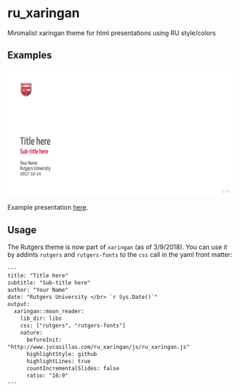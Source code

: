 # ru_xaringan

Minimalist xaringan theme for html presentations using RU style/colors

## Examples

![Title page](./img/ex/title_page.png)

Example presentation [here](http://www.jvcasillas.com/ru_xaringan/slides/index.html). 

## Usage

The Rutgers theme is now part of `xaringan` (as of 3/9/2018). You can 
use it by addints `rutgers` and `rutgers-fonts` to the `css` call in 
the yaml front matter: 


```
---
title: "Title here"
subtitle: "Sub-title here"
author: "Your Name"
date: "Rutgers University </br> `r Sys.Date()`"
output:
  xaringan::moon_reader:
    lib_dir: libs
    css: ["rutgers", "rutgers-fonts"]
    nature:
      beforeInit: "http://www.jvcasillas.com/ru_xaringan/js/ru_xaringan.js"
      highlightStyle: github
      highlightLines: true
      countIncrementalSlides: false
      ratio: "16:9"
---
```